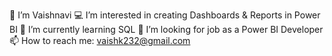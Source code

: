 👋 I’m Vaishnavi
💻 I’m interested in creating Dashboards & Reports in Power BI
🌱 I’m currently learning SQL
👀 I’m looking for job as a Power BI Developer
📫 How to reach me: vaishk232@gmail.com
